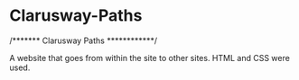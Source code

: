 # Clarusway-Paths

/******* Clarusway Paths ************/

A website that goes from within the site to other sites. HTML and CSS were used.
